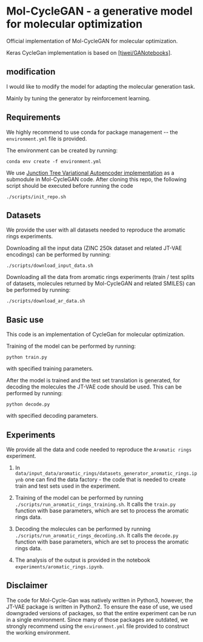# Mol-CycleGAN - a generative model for molecular optimization
Official implementation of Mol-CycleGAN for molecular optimization.

Keras CycleGan implementation is based on <a href="https://github.com/tjwei/GANotebooks">[tjwei/GANotebooks]</a>.

## modification
I would like to modify the model for adapting the molecular generation task.

Mainly by tuning the generator by reinforcement learning.

## Requirements
We highly recommend to use conda for package management -- the `environment.yml` file is provided.

The environment can be created by running:
```
conda env create -f environment.yml
```

We use <a href="https://github.com/wengong-jin/icml18-jtnn">Junction Tree Variational Autoencoder implementation</a> as a submodule in Mol-CycleGAN code.
After cloning this repo, the following script should be executed before running the code
```
./scripts/init_repo.sh 
```

## Datasets
We provide the user with all datasets needed to reproduce the aromatic rings experiments.

Downloading all the input data (ZINC 250k dataset and related JT-VAE encodings) can be performed by running:
```
./scripts/download_input_data.sh
```

Downloading all the data from aromatic rings experiments (train / test splits of datasets, molecules returned by Mol-CycleGAN and related SMILES) can be performed by running:
```
./scripts/download_ar_data.sh
```


## Basic use
This code is an implementation of CycleGan for molecular optimization.

Training of the model can be performed by running:
```
python train.py
```
with specified training parameters.

After the model is trained and the test set translation is generated, for decoding the molecules the JT-VAE code should be used. This can be performed by running:
```
python decode.py
```
with specified decoding parameters.


## Experiments
We provide all the data and code needed to reproduce the `Aromatic rings` experiment.

1. In `data/input_data/aromatic_rings/datasets_generator_aromatic_rings.ipynb` one can find the data factory - the code that is needed to create train and test sets used in the experiment.

2. Training of the model can be performed by running `./scripts/run_aromatic_rings_training.sh`. It calls the `train.py` function with base parameters, which are set to process the aromatic rings data.

3. Decoding the molecules can be performed by running `./scripts/run_aromatic_rings_decoding.sh`. It calls the `decode.py` function with base parameters, which are set to process the aromatic rings data.

4. The analysis of the output is provided in the notebook `experiments/aromatic_rings.ipynb`.

## Disclaimer
The code for Mol-Cycle-Gan was natively written in Python3, however, the JT-VAE package is written in Python2. To ensure the ease of use, we used downgraded versions of packages, so that the entire experiment can be run in a single environment.
Since many of those packages are outdated, we strongly recommend using the ```environment.yml``` file provided to construct the working environment.
